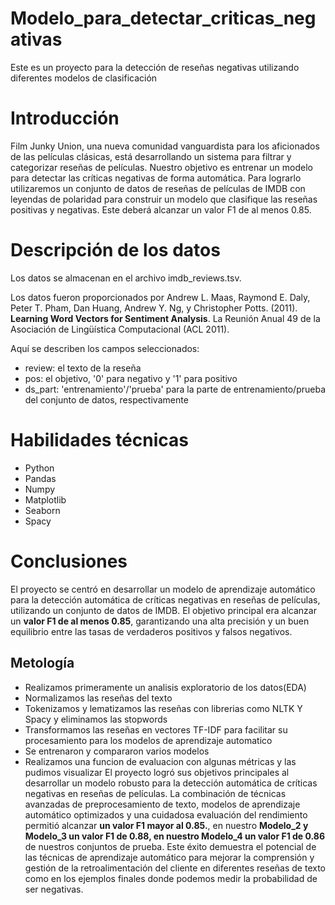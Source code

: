# Modelo_para_detectar_criticas_negativas
Este es un proyecto para la detección de reseñas negativas utilizando diferentes modelos de clasificación
# Introducción
Film Junky Union, una nueva comunidad vanguardista para los aficionados de las películas clásicas, está desarrollando un sistema para filtrar y categorizar reseñas de películas. Nuestro objetivo es entrenar un modelo para detectar las críticas negativas de forma automática. Para lograrlo utilizaremos un conjunto de datos de reseñas de películas de IMDB con leyendas de polaridad para construir un modelo que clasifique las reseñas positivas y negativas. Este deberá alcanzar un valor F1 de al menos 0.85.
# Descripción de los datos
Los datos se almacenan en el archivo imdb_reviews.tsv. 

Los datos fueron proporcionados por Andrew L. Maas, Raymond E. Daly, Peter T. Pham, Dan Huang, Andrew Y. Ng, y Christopher Potts. (2011). **Learning Word Vectors for Sentiment Analysis**. La Reunión Anual 49 de la Asociación de Lingüística Computacional (ACL 2011).

Aquí se describen los campos seleccionados:

- review: el texto de la reseña
- pos: el objetivo, '0' para negativo y '1' para positivo
- ds_part: 'entrenamiento'/'prueba' para la parte de entrenamiento/prueba del conjunto de datos, respectivamente
# Habilidades técnicas
- Python
- Pandas
- Numpy
- Matplotlib
- Seaborn
- Spacy
# Conclusiones
El proyecto se centró en desarrollar un modelo de aprendizaje automático para la detección automática de críticas negativas en reseñas de películas, utilizando un conjunto de datos de IMDB. El objetivo principal era alcanzar un **valor F1 de al menos 0.85**, garantizando una alta precisión y un buen equilibrio entre las tasas de verdaderos positivos y falsos negativos.
## Metología
- Realizamos primeramente un analisis exploratorio de los datos(EDA)
- Normalizamos las reseñas del texto
- Tokenizamos y lematizamos las reseñas con librerias como NLTK Y Spacy y eliminamos las stopwords
- Transformamos las reseñas en vectores TF-IDF para facilitar su procesamiento para los modelos de aprendizaje automatico
- Se entrenaron y compararon varios modelos
- Realizamos una funcion de evaluacion con algunas métricas y las pudimos visualizar
El proyecto logró sus objetivos principales al desarrollar un modelo robusto para la detección automática de críticas negativas en reseñas de películas. La combinación de técnicas avanzadas de preprocesamiento de texto, modelos de aprendizaje automático optimizados y una cuidadosa evaluación del rendimiento permitió alcanzar **un valor F1 mayor al 0.85.**, en nuestro **Modelo_2 y Modelo_3 un valor F1 de 0.88, en nuestro Modelo_4 un valor F1 de 0.86** de nuestros conjuntos de prueba. Este éxito demuestra el potencial de las técnicas de aprendizaje automático para mejorar la comprensión y gestión de la retroalimentación del cliente en diferentes reseñas de texto como en los ejemplos finales donde podemos medir la probabilidad de ser negativas.

